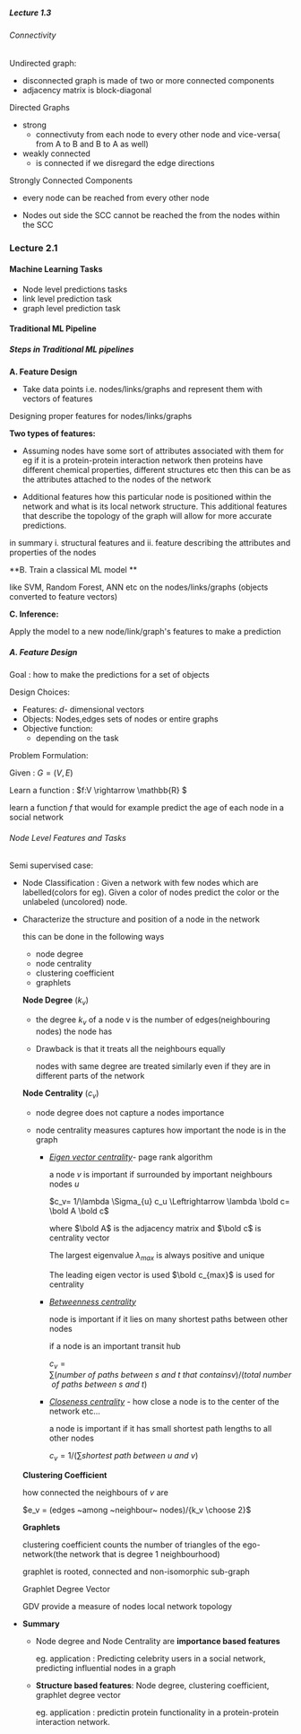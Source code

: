 ##### Lecture 1.3

###### Connectivity

Undirected graph:

- disconnected graph is made of two or more connected components
- adjacency matrix is block-diagonal

Directed Graphs

- strong
  - connectivuty from each node to every other node and vice-versa( from A to B and B to A as well)
- weakly connected 
  -  is connected if we disregard the edge directions

Strongly Connected Components

- every node can be reached from every other node

- Nodes out side the SCC cannot be reached the from the nodes within the SCC

  

### Lecture 2.1

#### Machine Learning Tasks

- Node level predictions tasks
- link level prediction task
- graph level prediction task

#### Traditional ML Pipeline

 ##### Steps in Traditional ML pipelines

**A. Feature Design**

- Take data points i.e. nodes/links/graphs and represent them with vectors of features

Designing proper features for nodes/links/graphs

**Two types of features:**

- Assuming nodes have some sort of attributes associated with them for eg if it is a protein-protein interaction network then proteins have different chemical properties, different structures etc then this can be as the attributes attached to the nodes of the network

- Additional features how this particular node is positioned within the network and what is its local network structure. This additional features that describe the topology of the graph will allow for more accurate predictions.

in summary i. structural features and ii. feature describing the attributes and properties of the nodes



**B. Train a classical ML model **

like SVM, Random Forest, ANN etc on the nodes/links/graphs (objects converted to feature vectors)

**C. Inference:**  

Apply  the model to a new node/link/graph's features to make a prediction

##### A. Feature Design

Goal : how to make the predictions for a set of objects

Design Choices: 

- Features: *d*- dimensional vectors
- Objects: Nodes,edges sets of nodes or entire graphs
- Objective function:
  - depending on the task

Problem Formulation:

Given : $G = (V,E)$ 

Learn a function : $f:V \rightarrow \mathbb{R} $

learn a function $f$ that would for example predict the age of each node in a social network

 ###### Node Level Features and Tasks

Semi supervised case:

-  Node Classification : Given a network with  few nodes which are labelled(colors for eg). Given a color of nodes predict the color or the unlabeled (uncolored) node.

- Characterize the structure and position of  a node in the network

  this can be done in the following ways

  - node degree
  - node centrality
  - clustering coefficient
  - graphlets

  **Node Degree** ($k_v$)

  - the degree $k_v$ of a node v is the number of edges(neighbouring nodes) the node has

  - Drawback is that it treats all the neighbours equally 

    nodes with same degree are treated similarly even if they are in different parts of the network

   **Node Centrality** ($c_v$)

  - node degree does not capture a nodes importance 

  - node centrality measures captures how important the node is in the graph

    - <u>*Eigen vector centrality*</u>- page rank algorithm

      a node $v$ is important if surrounded by important neighbours nodes $u$

      $c_v= 1/\lambda \Sigma_{u} c_u \Leftrightarrow \lambda \bold c= \bold A \bold c$     

      where $\bold A$ is the adjacency matrix and $\bold c$ is centrality vector

      The largest eigenvalue $\lambda_{max}$ is always positive and unique

      The leading eigen vector is used $\bold c_{max}$ is used for centrality

    - *<u>Betweenness centrality</u>* 

      node is important if it lies  on many shortest paths between other nodes

      if a node is an important transit hub

      $c_v = \sum{(number~of~paths~between~s~and ~ t ~ that~ contains v)/(total~ number~ of~ paths~ between~ s ~and ~t)}$

      

    - *<u>Closeness centrality</u>* - how close a node is to the center of the network etc...

      a node is important if it has small shortest path lengths to all other nodes

      $c_v = 1/(\sum shortest ~path  ~between~ u ~and ~v)$

  **Clustering Coefficient**

  how connected the neighbours of $v$  are 

  $e_v = (edges ~among ~neighbour~ nodes)/{k_v \choose 2}$

  

  **Graphlets**

  clustering coefficient counts the number of triangles of the ego-network(the network that is degree 1 neighbourhood)

  graphlet is rooted, connected and non-isomorphic sub-graph

  Graphlet Degree Vector

  GDV provide a measure of  nodes local network topology

- **Summary**

  - Node degree and Node Centrality are **importance based features**

    eg. application : Predicting celebrity users in a social network, predicting influential nodes in a graph

  - **Structure based features**: Node degree, clustering coefficient,  graphlet degree vector

    eg. application : predictin protein functionality  in a protein-protein interaction network.